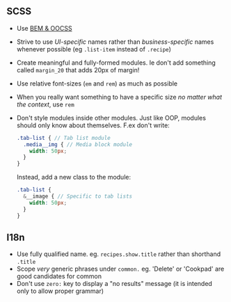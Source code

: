 ## SCSS

- Use [BEM & OOCSS](/howto/bem-oocss)
- Strive to use _UI-specific_ names rather than _business-specific_ names whenever possible (eg `.list-item` instead of `.recipe`)
- Create meaningful and fully-formed modules. Ie don't add something called `margin_20` that adds 20px of margin!
- Use relative font-sizes (`em` and `rem`) as much as possible
- When you really want something to have a specific size _no matter what the context_, use `rem`
- Don't style modules inside other modules. Just like OOP, modules should only know about themselves. F.ex don't write:

  ```scss
  .tab-list { // Tab list module
    .media__img { // Media block module
      width: 50px;
    }
  }
  ```
  Instead, add a new class to the module:
  ```scss
  .tab-list {
    &__image { // Specific to tab lists
      width: 50px;
    }
  }
  ```

## I18n

- Use fully qualified name. eg. `recipes.show.title` rather than shorthand `.title`
- Scope _very_ generic phrases under `common.` eg. 'Delete' or 'Cookpad' are good candidates for common
- Don't use `zero:` key to display a "no results" message (it is intended only to allow proper grammar)
